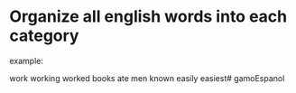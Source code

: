 # Organize all english words into each category

example: 

work
working
worked
books
ate
men
known
easily
easiest# gamoEspanol
